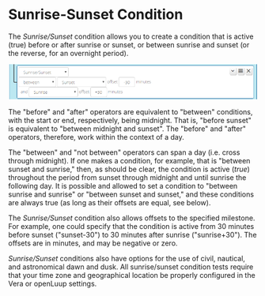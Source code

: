 # Sunrise-Sunset Condition

The _Sunrise/Sunset_ condition allows you to create a condition that is active (true) before or after sunrise or sunset, or between sunrise and sunset (or the reverse, for an overnight period). 

![A Sunrise/Sunset Condition](images/sunrise-sunset-condition.png)

The "before" and "after" operators are equivalent to "between" conditions, with the start or end, respectively, being midnight. That is, "before sunset" is equivalent to "between midnight and sunset". The "before" and "after" operators, therefore, work within the context of a day.

The "between" and "not between" operators can span a day (i.e. cross through midnight). If one makes a condition, for example, that is "between sunset and sunrise," then, as should be clear, the condition is active (_true_) throughout the period from sunset through midnight and until sunrise the following day. It is possible and allowed to set a condition to "between sunrise and sunrise" or "between sunset and sunset," and these conditions are always true (as long as their offsets are equal, see below).

The _Sunrise/Sunset_ condition also allows offsets to the specified milestone. For example, one could specify that the condition is active from 30 minutes before sunset ("sunset-30") to 30 minutes after sunrise ("sunrise+30"). The offsets are in minutes, and may be negative or zero.

_Sunrise/Sunset_ conditions also have options for the use of civil, nautical, and astronomical dawn and dusk. All sunrise/sunset condition tests require that your time zone and geographical location be properly configured in the Vera or openLuup settings.

